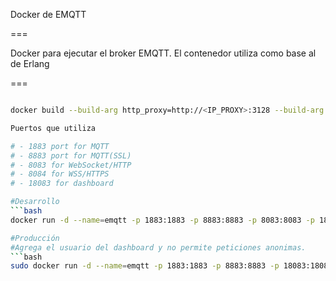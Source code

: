 
Docker de EMQTT

===

Docker para ejecutar el broker EMQTT. El contenedor utiliza como base al de Erlang

===

```bash

docker build --build-arg http_proxy=http://<IP_PROXY>:3128 --build-arg https_proxy=http://<IP_PROXY>:3128 -t 10.64.88.16/emqtt:v1 .

Puertos que utiliza

# - 1883 port for MQTT
# - 8883 port for MQTT(SSL)
# - 8083 for WebSocket/HTTP
# - 8084 for WSS/HTTPS
# - 18083 for dashboard

#Desarrollo
```bash
docker run -d --name=emqtt -p 1883:1883 -p 8883:8883 -p 8083:8083 -p 18083:18083 -p 8084:8084 -v /opt/emqttd/log:/opt/emqttd/log -v /opt/emqttd/data:/opt/emqttd/data -v /opt/emqttd/plugins:/opt/emqttd/plugins -v /opt/emqttd/etc:/opt/emqttd/etc 10.64.88.16/emqtt:v1

#Producción
#Agrega el usuario del dashboard y no permite peticiones anonimas.
```bash
sudo docker run -d --name=emqtt -p 1883:1883 -p 8883:8883 -p 18083:18083 --env ADMIN_DASH_USER=ute --env ADMIN_DASH_PASS=ute --env EMQ_ALLOW_ANONYMOUS=false 10.64.88.16/emqtt:v1

